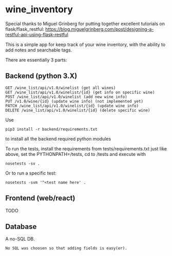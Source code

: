 # wine_inventory

Special thanks to Miguel Grinberg for putting together excellent tutorials on flask/flask_restful:
https://blog.miguelgrinberg.com/post/designing-a-restful-api-using-flask-restful

This is a simple app for keep track of your wine inventory, with the ability to add notes and searchable tags.

There are essentially 3 parts:

## Backend (python 3.X)

    GET /wine_list/api/v1.0/winelist (get all wines)
    GET /wine_list/api/v1.0/winelist/{id} (get info on specific wine)
    POST /wine_list/api/v1.0/winelist (add new wine info)
    PUT /v1.0/wine/{id} (update wine info) (not implemented yet)
    PATCH /wine_list/api/v1.0/winelist/{id} (update wine info)
    DELETE /wine_list/api/v1.0/winelist/{id} (delete specific wine)

Use 

`pip3 install -r backend/requirements.txt`

to install all the backend required python modules

To run the tests, install the requirements from tests/requirements.txt just like above, set the 
PYTHONPATH=<repo>/tests, cd to <repo>/tests and execute with 

`nosetests -sv .`

Or to run a specific test:

`nosetests -svm '^<test name here' .`

    
## Frontend (web/react)

TODO

## Database

A no-SQL DB.

    No SQL was choosen so that adding fields is easy(er).
    
    